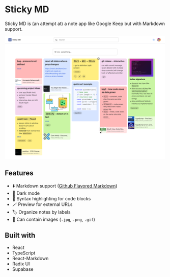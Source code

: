 # Sticky MD

Sticky MD is (an attempt at) a note app like Google Keep but with Markdown support. 

![screenshot](screenshot.jpg)

## Features

- ⬇️ Markdown support ([Github Flavored Markdown](https://github.github.com/gfm/))
- 🌙 Dark mode
- 📔 Syntax highlighting for code blocks
- 🪄 Preview for external URLs
- 🏷️ Organize notes by labels
- 📸 Can contain images (`.jpg`, `.png`, `.gif`)

## Built with
- React
- TypeScript
- React-Markdown
- Radix UI
- Supabase
